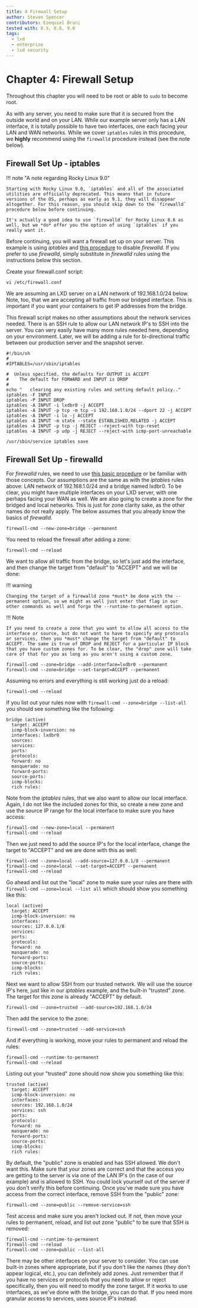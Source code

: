 ```yaml
---
title: 4 Firewall Setup
author: Steven Spencer
contributors: Ezequiel Bruni
tested with: 8.5, 8.6, 9.0
tags:
  - lxd
  - enterprise
  - lxd security
---
```


# Chapter 4: Firewall Setup

Throughout this chapter you will need to be root or able to `sudo` to become root.

As with any server, you need to make sure that it is secured from the outside world and on your LAN. While our example server only has a LAN interface, it is totally possible to have two interfaces, one each facing your LAN and WAN networks. While we cover `iptables` rules in this procedure, we **highly** recommend using the `firewalld` procedure instead (see the note below). 

## Firewall Set Up - iptables

!!! note "A note regarding Rocky Linux 9.0"

    Starting with Rocky Linux 9.0, `iptables` and all of the associated utilities are officially deprecated. This means that in future versions of the OS, perhaps as early as 9.1, they will disappear altogether. For this reason, you should skip down to the `firewalld` procedure below before continuing.

    It's actually a good idea to use `firewalld` for Rocky Linux 8.6 as well, but we *do* offer you the option of using `iptables` if you really want it.

Before continuing, you will want a firewall set up on your server. This example is using _iptables_ and [this procedure](../../guides/security/enabling_iptables_firewall.md) to disable _firewalld_. If you prefer to use _firewalld_, simply substitute in _firewalld_ rules using the instructions below this section.

Create your firewall.conf script:

```
vi /etc/firewall.conf
```

We are assuming an LXD server on a LAN network of 192.168.1.0/24 below. Note, too, that we are accepting all traffic from our bridged interface. This is important if you want your containers to get IP addresses from the bridge.

This firewall script makes no other assumptions about the network services needed. There is an SSH rule to allow our LAN network IP's to SSH into the server. You can very easily have many more rules needed here, depending on your environment. Later, we will be adding a rule for bi-directional traffic between our production server and the snapshot server.

```
#!/bin/sh
#
#IPTABLES=/usr/sbin/iptables

#  Unless specified, the defaults for OUTPUT is ACCEPT
#    The default for FORWARD and INPUT is DROP
#
echo "   clearing any existing rules and setting default policy.."
iptables -F INPUT
iptables -P INPUT DROP
iptables -A INPUT -i lxdbr0 -j ACCEPT
iptables -A INPUT -p tcp -m tcp -s 192.168.1.0/24 --dport 22 -j ACCEPT
iptables -A INPUT -i lo -j ACCEPT
iptables -A INPUT -m state --state ESTABLISHED,RELATED -j ACCEPT
iptables -A INPUT -p tcp -j REJECT --reject-with tcp-reset
iptables -A INPUT -p udp -j REJECT --reject-with icmp-port-unreachable

/usr/sbin/service iptables save
```

## Firewall Set Up - firewalld

For _firewalld_ rules, we need to use [this basic procedure](../../guides/security/firewalld.md) or be familiar with those concepts. Our assumptions are the same as with the _iptables_ rules above: LAN network of 192.168.1.0/24 and a bridge named lxdbr0. To be clear, you might have multiple interfaces on your LXD server, with one perhaps facing your WAN as well. We are also going to create a zone for the bridged and local networks. This is just for zone clarity sake, as the other names do not really apply. The below assumes that you already know the basics of _firewalld_.

```
firewall-cmd --new-zone=bridge --permanent
```

You need to reload the firewall after adding a zone:

```
firewall-cmd --reload
```

We want to allow all traffic from the bridge, so let's just add the interface, and then change the target from "default" to "ACCEPT" and we will be done:

!!! warning

    Changing the target of a firewalld zone *must* be done with the --permanent option, so we might as well just enter that flag in our other commands as well and forgo the --runtime-to-permanent option.

!!! Note

    If you need to create a zone that you want to allow all access to the interface or source, but do not want to have to specify any protocols or services, then you *must* change the target from "default" to ACCEPT. The same is true of DROP and REJECT for a particular IP block that you have custom zones for. To be clear, the "drop" zone will take care of that for you as long as you aren't using a custom zone.

```
firewall-cmd --zone=bridge --add-interface=lxdbr0 --permanent
firewall-cmd --zone=bridge --set-target=ACCEPT --permanent
```
Assuming no errors and everything is still working just do a reload:

```
firewall-cmd --reload
```
If you list out your rules now with `firewall-cmd --zone=bridge --list-all` you should see something like the following:

```
bridge (active)
  target: ACCEPT
  icmp-block-inversion: no
  interfaces: lxdbr0
  sources:
  services:
  ports:
  protocols:
  forward: no
  masquerade: no
  forward-ports:
  source-ports:
  icmp-blocks:
  rich rules:
```
Note from the _iptables_ rules, that we also want to allow our local interface. Again, I do not like the included zones for this, so create a new zone and use the source IP range for the local interface to make sure you have access:

```
firewall-cmd --new-zone=local --permanent
firewall-cmd --reload
```
Then we just need to add the source IP's for the local interface, change the target to "ACCEPT" and we are done with this as well:

```
firewall-cmd --zone=local --add-source=127.0.0.1/8 --permanent
firewall-cmd --zone=local --set-target=ACCEPT --permanent
firewall-cmd --reload
```
Go ahead and list out the "local" zone to make sure your rules are there with `firewall-cmd --zone=local --list all` which should show you something like this:

```
local (active)
  target: ACCEPT
  icmp-block-inversion: no
  interfaces:
  sources: 127.0.0.1/8
  services:
  ports:
  protocols:
  forward: no
  masquerade: no
  forward-ports:
  source-ports:
  icmp-blocks:
  rich rules:
```

Next we want to allow SSH from our trusted network. We will use the source IP's here, just like in our _iptables_ example, and the built-in "trusted" zone. The target for this zone is already "ACCEPT" by default.

```
firewall-cmd --zone=trusted --add-source=192.168.1.0/24
```
Then add the service to the zone:

```
firewall-cmd --zone=trusted --add-service=ssh
```
And if everything is working, move your rules to permanent and reload the rules:

```
firewall-cmd --runtime-to-permanent
firewall-cmd --reload
```
Listing out your "trusted" zone should now show you something like this:

```
trusted (active)
  target: ACCEPT
  icmp-block-inversion: no
  interfaces:
  sources: 192.168.1.0/24
  services: ssh
  ports:
  protocols:
  forward: no
  masquerade: no
  forward-ports:
  source-ports:
  icmp-blocks:
  rich rules:
```

By default, the "public" zone is enabled and has SSH allowed. We don't want this. Make sure that your zones are correct and that the access you are getting to the server is via one of the LAN IP's (in the case of our example) and is allowed to SSH. You could lock yourself out of the server if you don't verify this before continuing. Once you've made sure you have access from the correct interface, remove SSH from the "public" zone:

```
firewall-cmd --zone=public --remove-service=ssh
```

Test access and make sure you aren't locked out. If not, then move your rules to permanent, reload, and list out zone "public" to be sure that SSH is removed:

```
firewall-cmd --runtime-to-permanent
firewall-cmd --reload
firewall-cmd --zone=public --list-all
```

There may be other interfaces on your server to consider. You can use built-in zones where appropriate, but if you don't like the names (they don't appear logical, etc.), you can definitely add zones. Just remember that if you have no services or protocols that you need to allow or reject specifically, then you will need to modify the zone target. If it works to use interfaces, as we've done with the bridge, you can do that. If you need more granular access to services, uses source IP's instead.
